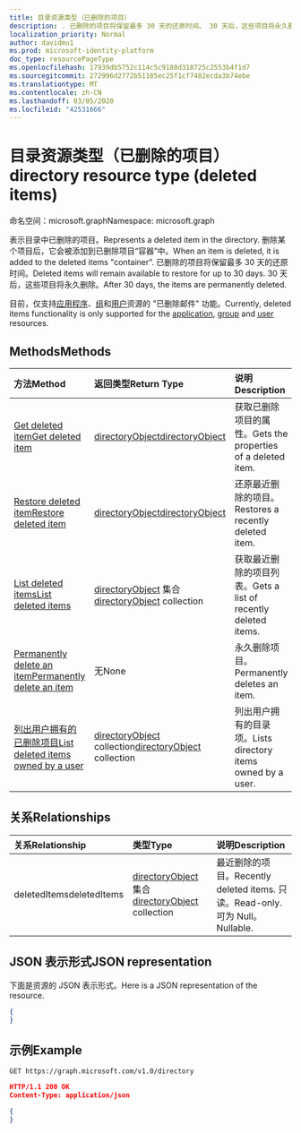 ```yaml
---
title: 目录资源类型（已删除的项目）
description: . 已删除的项目将保留最多 30 天的还原时间。 30 天后，这些项目将永久删除。
localization_priority: Normal
author: davidmu1
ms.prod: microsoft-identity-platform
doc_type: resourcePageType
ms.openlocfilehash: 17939db5752c114c5c9180d318725c2553b4f1d7
ms.sourcegitcommit: 272996d2772b51105ec25f1cf7482ecda3b74ebe
ms.translationtype: MT
ms.contentlocale: zh-CN
ms.lasthandoff: 03/05/2020
ms.locfileid: "42531666"
---
```

# <a name="directory-resource-type-deleted-items"></a><span data-ttu-id="9e641-105">目录资源类型（已删除的项目）</span><span class="sxs-lookup"><span data-stu-id="9e641-105">directory resource type (deleted items)</span></span>

<span data-ttu-id="9e641-106">命名空间：microsoft.graph</span><span class="sxs-lookup"><span data-stu-id="9e641-106">Namespace: microsoft.graph</span></span>

<span data-ttu-id="9e641-107">表示目录中已删除的项目。</span><span class="sxs-lookup"><span data-stu-id="9e641-107">Represents a deleted item in the directory.</span></span> <span data-ttu-id="9e641-108">删除某个项目后，它会被添加到已删除项目“容器”中。</span><span class="sxs-lookup"><span data-stu-id="9e641-108">When an item is deleted, it is added to the deleted items "container".</span></span> <span data-ttu-id="9e641-109">已删除的项目将保留最多 30 天的还原时间。</span><span class="sxs-lookup"><span data-stu-id="9e641-109">Deleted items will remain available to restore for up to 30 days.</span></span> <span data-ttu-id="9e641-110">30 天后，这些项目将永久删除。</span><span class="sxs-lookup"><span data-stu-id="9e641-110">After 30 days, the items are permanently deleted.</span></span>

<span data-ttu-id="9e641-111">目前，仅支持[应用程序](application.md)、[组](group.md)和[用户](user.md)资源的 "已删除邮件" 功能。</span><span class="sxs-lookup"><span data-stu-id="9e641-111">Currently, deleted items functionality is only supported for the [application](application.md), [group](group.md) and [user](user.md) resources.</span></span>

## <a name="methods"></a><span data-ttu-id="9e641-112">Methods</span><span class="sxs-lookup"><span data-stu-id="9e641-112">Methods</span></span>

| <span data-ttu-id="9e641-113">方法</span><span class="sxs-lookup"><span data-stu-id="9e641-113">Method</span></span>         | <span data-ttu-id="9e641-114">返回类型</span><span class="sxs-lookup"><span data-stu-id="9e641-114">Return Type</span></span> | <span data-ttu-id="9e641-115">说明</span><span class="sxs-lookup"><span data-stu-id="9e641-115">Description</span></span> |
|:---------------|:------------|:------------|
|[<span data-ttu-id="9e641-116">Get deleted item</span><span class="sxs-lookup"><span data-stu-id="9e641-116">Get deleted item</span></span>](../api/directory-deleteditems-get.md) | [<span data-ttu-id="9e641-117">directoryObject</span><span class="sxs-lookup"><span data-stu-id="9e641-117">directoryObject</span></span>](directoryobject.md) | <span data-ttu-id="9e641-118">获取已删除项目的属性。</span><span class="sxs-lookup"><span data-stu-id="9e641-118">Gets the properties of a deleted item.</span></span> |
|[<span data-ttu-id="9e641-119">Restore deleted item</span><span class="sxs-lookup"><span data-stu-id="9e641-119">Restore deleted item</span></span>](../api/directory-deleteditems-restore.md) |[<span data-ttu-id="9e641-120">directoryObject</span><span class="sxs-lookup"><span data-stu-id="9e641-120">directoryObject</span></span>](directoryobject.md)| <span data-ttu-id="9e641-121">还原最近删除的项目。</span><span class="sxs-lookup"><span data-stu-id="9e641-121">Restores a recently deleted item.</span></span> |
|[<span data-ttu-id="9e641-122">List deleted items</span><span class="sxs-lookup"><span data-stu-id="9e641-122">List deleted items</span></span>](../api/directory-deleteditems-list.md) |<span data-ttu-id="9e641-123">[directoryObject](directoryobject.md) 集合</span><span class="sxs-lookup"><span data-stu-id="9e641-123">[directoryObject](directoryobject.md) collection</span></span>| <span data-ttu-id="9e641-124">获取最近删除的项目列表。</span><span class="sxs-lookup"><span data-stu-id="9e641-124">Gets a list of recently deleted items.</span></span> |
|[<span data-ttu-id="9e641-125">Permanently delete an item</span><span class="sxs-lookup"><span data-stu-id="9e641-125">Permanently delete an item</span></span>](../api/directory-deleteditems-delete.md) | <span data-ttu-id="9e641-126">无</span><span class="sxs-lookup"><span data-stu-id="9e641-126">None</span></span> | <span data-ttu-id="9e641-127">永久删除项目。</span><span class="sxs-lookup"><span data-stu-id="9e641-127">Permanently deletes an item.</span></span> |
|[<span data-ttu-id="9e641-128">列出用户拥有的已删除项目</span><span class="sxs-lookup"><span data-stu-id="9e641-128">List deleted items owned by a user</span></span>](../api/directory-deleteditems-user-owned.md) | <span data-ttu-id="9e641-129">[directoryObject](directoryobject.md) collection</span><span class="sxs-lookup"><span data-stu-id="9e641-129">[directoryObject](directoryobject.md) collection</span></span> | <span data-ttu-id="9e641-130">列出用户拥有的目录项。</span><span class="sxs-lookup"><span data-stu-id="9e641-130">Lists directory items owned by a user.</span></span> |

## <a name="relationships"></a><span data-ttu-id="9e641-131">关系</span><span class="sxs-lookup"><span data-stu-id="9e641-131">Relationships</span></span>
| <span data-ttu-id="9e641-132">关系</span><span class="sxs-lookup"><span data-stu-id="9e641-132">Relationship</span></span> | <span data-ttu-id="9e641-133">类型</span><span class="sxs-lookup"><span data-stu-id="9e641-133">Type</span></span>   |<span data-ttu-id="9e641-134">说明</span><span class="sxs-lookup"><span data-stu-id="9e641-134">Description</span></span>|
|:---------------|:--------|:----------|
|<span data-ttu-id="9e641-135">deletedItems</span><span class="sxs-lookup"><span data-stu-id="9e641-135">deletedItems</span></span>|<span data-ttu-id="9e641-136">[directoryObject](directoryobject.md) 集合</span><span class="sxs-lookup"><span data-stu-id="9e641-136">[directoryObject](directoryobject.md) collection</span></span>| <span data-ttu-id="9e641-137">最近删除的项目。</span><span class="sxs-lookup"><span data-stu-id="9e641-137">Recently deleted items.</span></span> <span data-ttu-id="9e641-138">只读。</span><span class="sxs-lookup"><span data-stu-id="9e641-138">Read-only.</span></span> <span data-ttu-id="9e641-139">可为 Null。</span><span class="sxs-lookup"><span data-stu-id="9e641-139">Nullable.</span></span>|

## <a name="json-representation"></a><span data-ttu-id="9e641-140">JSON 表示形式</span><span class="sxs-lookup"><span data-stu-id="9e641-140">JSON representation</span></span>
<span data-ttu-id="9e641-141">下面是资源的 JSON 表示形式。</span><span class="sxs-lookup"><span data-stu-id="9e641-141">Here is a JSON representation of the resource.</span></span>

<!-- {
  "blockType": "resource",
  "baseType": "microsoft.graph.entity",
  "@odata.type": "microsoft.graph.directory"
}-->

```json
{
}
```

## <a name="example"></a><span data-ttu-id="9e641-142">示例</span><span class="sxs-lookup"><span data-stu-id="9e641-142">Example</span></span>

<!--{"blockType": "request"}-->
```http
GET https://graph.microsoft.com/v1.0/directory
```

<!--{"blockType": "response", "truncated": true, "@odata.type": "microsoft.graph.directory"}-->
```json
HTTP/1.1 200 OK
Content-Type: application/json

{
}
```


<!-- uuid: 8fcb5dbc-d5aa-4681-8e31-b001d5168d79
2015-10-25 14:57:30 UTC -->
<!-- {
  "type": "#page.annotation",
  "description": "directory resource",
  "keywords": "",
  "section": "documentation",
  "tocPath": ""
}-->
